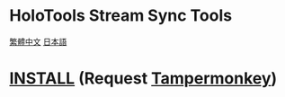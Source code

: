 # HoloTools Stream Sync Tools
[繁體中文](https://github.com/XingYanTW/HoloTools-Stream-Sync/blob/main/README_TW.md) [日本語](https://github.com/XingYanTW/HoloTools-Stream-Sync/blob/main/README_JP.md)

# [INSTALL](https://raw.githubusercontent.com/XingYanTW/HoloTools-Stream-Sync/main/HoloTools_Stream_Sync.user.js) (Request [Tampermonkey](https://chrome.google.com/webstore/detail/tampermonkey/dhdgffkkebhmkfjojejmpbldmpobfkfo))

